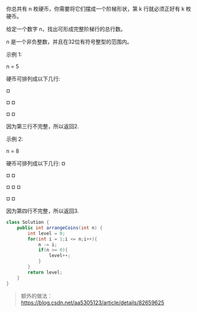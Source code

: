 你总共有 n 枚硬币，你需要将它们摆成一个阶梯形状，第 k 行就必须正好有 k 枚硬币。

给定一个数字 n，找出可形成完整阶梯行的总行数。

n 是一个非负整数，并且在32位有符号整型的范围内。

示例 1:

n = 5

硬币可排列成以下几行:

¤

¤ ¤

¤ ¤

因为第三行不完整，所以返回2.

示例 2:

n = 8

硬币可排列成以下几行:
¤

¤ ¤

¤ ¤ ¤

¤ ¤

因为第四行不完整，所以返回3.

```java
class Solution {
    public int arrangeCoins(int n) {
        int level = 0;
        for(int i = 1;i <= n;i++){
            n -= i;
            if(n >= 0){
                level++;
            }
        }
        return level;
    }
}
```
>额外的做法：
>https://blog.csdn.net/aa5305123/article/details/82659625
